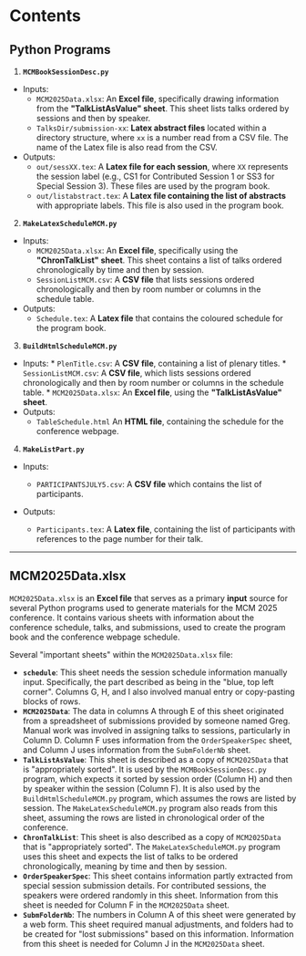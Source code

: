 # Contents

## Python Programs

1.   **`MCMBookSessionDesc.py`**
    
*   Inputs:
    *   `MCM2025Data.xlsx`: An **Excel file**, specifically drawing information from the **"TalkListAsValue" 
        sheet**. This sheet lists talks ordered by sessions and then by speaker.
    *   `TalksDir/submission-xx`: **Latex abstract files** located within a directory structure, where `xx` is a 
        number read from a CSV file. The name of the Latex file is also read from the CSV.
*   Outputs:
    *   `out/sessXX.tex`: A **Latex file for each session**, where `XX` represents the session label (e.g., CS1 
        for Contributed Session 1 or SS3 for Special Session 3). These files are used by the program book.
    *   `out/listabstract.tex`: A **Latex file containing the list of abstracts** with appropriate labels. This 
        file is also used in the program book.

2.   **`MakeLatexScheduleMCM.py`**
*   Inputs:
       *   `MCM2025Data.xlsx`: An **Excel file**, specifically using the **"ChronTalkList" sheet**. This sheet 
           contains a list of talks ordered chronologically by time and then by session.
       *   `SessionListMCM.csv`: A **CSV file** that lists sessions ordered chronologically and then by 
           room number or columns in the schedule table.
*   Outputs:
       *    `Schedule.tex`: A **Latex file** that contains the coloured schedule for the program book.

3.   **`BuildHtmlScheduleMCM.py`**
*   Inputs:
          *   `PlenTitle.csv`: A **CSV file**, containing a list of plenary titles.
          *   `SessionListMCM.csv`: A **CSV file**, which lists sessions ordered chronologically and then by 
              room number or columns in the schedule table.
          *   `MCM2025Data.xlsx`: An **Excel file**, using the **"TalkListAsValue" sheet**.
*   Outputs:
       *   `TableSchedule.html` An **HTML file**, containing the schedule for the conference webpage.

4.   **`MakeListPart.py`**
*   Inputs:
       *   `PARTICIPANTSJULY5.csv`: A **CSV file** which contains the list of participants.

*   Outputs:
    *   `Participants.tex`: A **Latex file**, containing the list of participants with references to the page 
        number for their talk.

------

## MCM2025Data.xlsx

`MCM2025Data.xlsx` is an **Excel file** that serves as a primary **input** source for several Python programs used to generate materials for the MCM 2025 conference. It contains various sheets with information about the conference schedule, talks, and submissions, used to create the program book and the conference webpage schedule.

Several "important sheets" within the `MCM2025Data.xlsx` file:

*   **`schedule`**: This sheet needs the session schedule information manually input. Specifically, the part described as being in the "blue, top left corner". Columns G, H, and I also involved manual entry or copy-pasting blocks of rows.
*   **`MCM2025Data`**: The data in columns A through E of this sheet originated from a spreadsheet of submissions provided by someone named Greg. Manual work was involved in assigning talks to sessions, particularly in Column D. Column F uses information from the `OrderSpeakerSpec` sheet, and Column J uses information from the `SubmFolderNb` sheet.
*   **`TalkListAsValue`**: This sheet is described as a copy of `MCM2025Data` that is "appropriately sorted". It is used by the `MCMBookSessionDesc.py` program, which expects it sorted by session order (Column H) and then by speaker within the session (Column F). It is also used by the `BuildHtmlScheduleMCM.py` program, which assumes the rows are listed by session. The `MakeLatexScheduleMCM.py` program also reads from this sheet, assuming the rows are listed in chronological order of the conference.
*   **`ChronTalkList`**: This sheet is also described as a copy of `MCM2025Data` that is "appropriately sorted". The `MakeLatexScheduleMCM.py` program uses this sheet and expects the list of talks to be ordered chronologically, meaning by time and then by session.
*   **`OrderSpeakerSpec`**: This sheet contains information partly extracted from special session submission details. For contributed sessions, the speakers were ordered randomly in this sheet. Information from this sheet is needed for Column F in the `MCM2025Data` sheet.
*   **`SubmFolderNb`**: The numbers in Column A of this sheet were generated by a web form. This sheet required manual adjustments, and folders had to be created for "lost submissions" based on this information. Information from this sheet is needed for Column J in the `MCM2025Data` sheet.